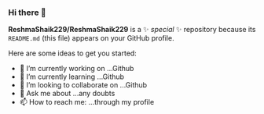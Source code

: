 ### Hi there 👋


**ReshmaShaik229/ReshmaShaik229** is a ✨ _special_ ✨ repository because its `README.md` (this file) appears on your GitHub profile.

Here are some ideas to get you started:

- 🔭 I’m currently working on ...Github
- 🌱 I’m currently learning ...Github
- 👯 I’m looking to collaborate on ...Github
- 💬 Ask me about ...any doubts 
- 📫 How to reach me: ...through my profile  

